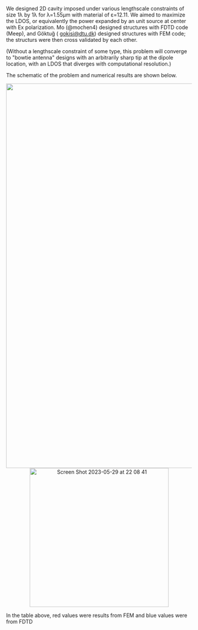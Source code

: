 We designed 2D cavity imposed under various lengthscale constraints of size 1λ by 1λ for λ=1.55μm with material of ε=12.11. We aimed to maximize the LDOS, or equivalently the power expanded by an unit source at center with Ex polarization. Mo (@mochen4) designed structures with FDTD code (Meep), and Göktuğ ( <gokisi@dtu.dk>) designed structures with FEM code; the structurs were then cross validated by each other.

(Without a lengthscale constraint of some type, this problem will converge to "bowtie antenna" designs with an arbitrarily sharp tip at the dipole location, with an LDOS that diverges with computational resolution.)

The schematic of the problem and numerical results are shown below.

<p align="center">
<img width="1043" alt="ldos" src="https://github.com/mochen4/photonics-opt-testbed/assets/25192039/f56bf3b2-135c-4395-882b-9f0f91448860">
<img width="377" alt="Screen Shot 2023-05-29 at 22 08 41" src="https://github.com/mochen4/photonics-opt-testbed/assets/25192039/d9688607-4f73-4eac-8d78-0eba55ab8c8d">
</p>

In the table above, red values were results from FEM and blue values were from FDTD
